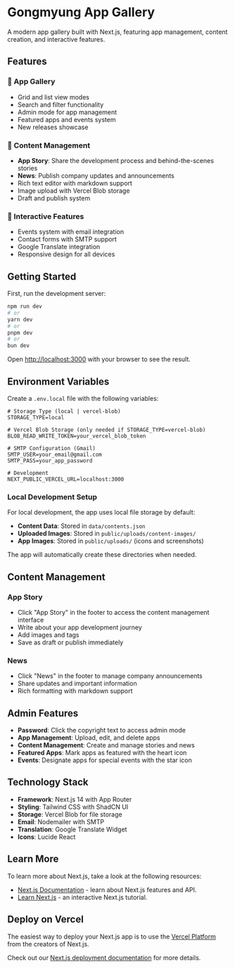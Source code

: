 # Gongmyung App Gallery

A modern app gallery built with Next.js, featuring app management, content creation, and interactive features.

## Features

### 🎨 App Gallery
- Grid and list view modes
- Search and filter functionality
- Admin mode for app management
- Featured apps and events system
- New releases showcase

### 📝 Content Management
- **App Story**: Share the development process and behind-the-scenes stories
- **News**: Publish company updates and announcements
- Rich text editor with markdown support
- Image upload with Vercel Blob storage
- Draft and publish system

### 🎉 Interactive Features
- Events system with email integration
- Contact forms with SMTP support
- Google Translate integration
- Responsive design for all devices

## Getting Started

First, run the development server:

```bash
npm run dev
# or
yarn dev
# or
pnpm dev
# or
bun dev
```

Open [http://localhost:3000](http://localhost:3000) with your browser to see the result.

## Environment Variables

Create a `.env.local` file with the following variables:

```env
# Storage Type (local | vercel-blob)
STORAGE_TYPE=local

# Vercel Blob Storage (only needed if STORAGE_TYPE=vercel-blob)
BLOB_READ_WRITE_TOKEN=your_vercel_blob_token

# SMTP Configuration (Gmail)
SMTP_USER=your_email@gmail.com
SMTP_PASS=your_app_password

# Development
NEXT_PUBLIC_VERCEL_URL=localhost:3000
```

### Local Development Setup

For local development, the app uses local file storage by default:

- **Content Data**: Stored in `data/contents.json`
- **Uploaded Images**: Stored in `public/uploads/content-images/`
- **App Images**: Stored in `public/uploads/` (icons and screenshots)

The app will automatically create these directories when needed.

## Content Management

### App Story
- Click "App Story" in the footer to access the content management interface
- Write about your app development journey
- Add images and tags
- Save as draft or publish immediately

### News
- Click "News" in the footer to manage company announcements
- Share updates and important information
- Rich formatting with markdown support

## Admin Features

- **Password**: Click the copyright text to access admin mode
- **App Management**: Upload, edit, and delete apps
- **Content Management**: Create and manage stories and news
- **Featured Apps**: Mark apps as featured with the heart icon
- **Events**: Designate apps for special events with the star icon

## Technology Stack

- **Framework**: Next.js 14 with App Router
- **Styling**: Tailwind CSS with ShadCN UI
- **Storage**: Vercel Blob for file storage
- **Email**: Nodemailer with SMTP
- **Translation**: Google Translate Widget
- **Icons**: Lucide React

## Learn More

To learn more about Next.js, take a look at the following resources:

- [Next.js Documentation](https://nextjs.org/docs) - learn about Next.js features and API.
- [Learn Next.js](https://nextjs.org/learn) - an interactive Next.js tutorial.

## Deploy on Vercel

The easiest way to deploy your Next.js app is to use the [Vercel Platform](https://vercel.com/new?utm_medium=default-template&filter=next.js&utm_source=create-next-app&utm_campaign=create-next-app-readme) from the creators of Next.js.

Check out our [Next.js deployment documentation](https://nextjs.org/docs/app/building-your-application/deploying) for more details.
